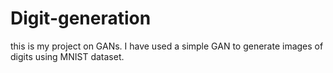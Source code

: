 # Digit-generation
this is my project on GANs. I have used a simple GAN to generate images of digits using MNIST dataset. 
